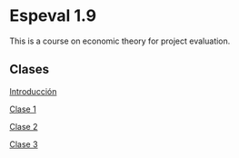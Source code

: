 # Espeval 1.9
This is a course on economic theory for project evaluation.


## Clases

[Introducción](https://keynes37.github.io/Espeval/Clases/Intro.html)

[Clase 1](https://keynes37.github.io/Espeval/Clases/clase01.html)

[Clase 2](https://keynes37.github.io/Espeval/Clases/clase02.html)

[Clase 3](https://keynes37.github.io/Espeval/Clases/clase03.html)